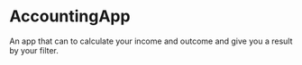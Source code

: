 # AccountingApp
An app that can to calculate your income and outcome and give you a result by your filter.
